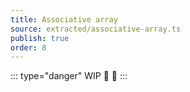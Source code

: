 ```yaml
---
title: Associative array
source: extracted/associative-array.ts
publish: true
order: 8
---
```


::: type="danger"
WIP 💃 🙈
:::
